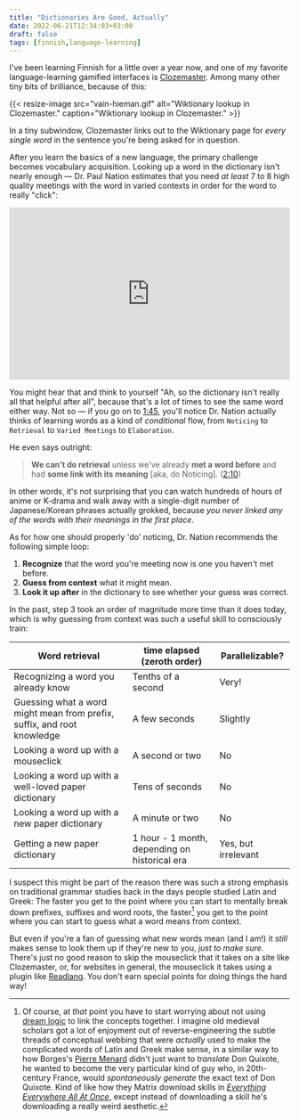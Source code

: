 ```yaml
---
title: "Dictionaries Are Good, Actually"
date: 2022-06-21T12:34:03+03:00
draft: false
tags: [finnish,language-learning]
---
```



I've been learning Finnish for a little over a year now, and one of my favorite language-learning gamified interfaces is [Clozemaster](https://www.clozemaster.com/). Among many other tiny bits of brilliance, because of this:

{{< resize-image src="vain-hieman.gif" alt="Wiktionary lookup in Clozemaster." caption="Wiktionary lookup in Clozemaster." >}}


In a tiny subwindow, Clozemaster links out to the Wiktionary page for _every single word_ in the sentence you're being asked for in question.

After you learn the basics of a new language, the primary challenge becomes vocabulary acquisition. Looking up a word in the dictionary isn't nearly enough — Dr. Paul Nation estimates that you need _at least_ 7 to 8 high quality meetings with the word in varied contexts in order for the word to really "click":

<div style="
    float: none;
    clear: both;
    width: 100%;
    position: relative;
    padding-bottom: 56.25%;
    padding-top: 25px;
    height: 0;" id="videowrapper">
  <iframe style="
    position: absolute;
    top: 0;
    left: 0;
    width: 100%;
    height: 100%;"
    src="https://www.youtube.com/embed/FlJj8vpJxfE?start=70"
    title="YouTube video player"
    frameborder="0"
    allow="accelerometer; autoplay; clipboard-write; encrypted-media; gyroscope; picture-in-picture"
    allowfullscreen>
    </iframe>
</div>

You might hear that and think to yourself "Ah, so the dictionary isn't really all that helpful after all", because that's a lot of times to see the same word either way. Not so — if you go on to [1:45](https://www.youtube.com/watch?v=FlJj8vpJxfE&t=145s), you'll notice Dr. Nation actually thinks of learning words as a kind of _conditional_ flow, from `Noticing` to `Retrieval` to `Varied Meetings` to `Elaboration`.

He even says outright:

>**We can't do retrieval** unless we've already **met a word before** and had **some link with its meaning** \[aka, do Noticing\]. ([2:10](https://www.youtube.com/watch?v=FlJj8vpJxfE&t=210s))

In other words¸ it's not surprising that you can watch hundreds of hours of anime or K-drama and walk away with a single-digit number of Japanese/Korean phrases actually grokked, because *you never linked any of the words with their meanings in the first place*.

As for how one should properly 'do' noticing, Dr. Nation recommends the following simple loop:

1. **Recognize** that the word you're meeting now is one you haven't met before.
2. **Guess from context** what it might mean.
3. **Look it up after** in the dictionary to see whether your guess was correct.

In the past, step 3 took an order of magnitude more time than it does today, which is why guessing from context was such a useful skill to consciously train:

| Word retrieval                                                          | time elapsed (zeroth order)                                                             | Parallelizable?     |
| ----------------------------------------------------------------------- | --------------------------------------------------------------------------------------- | ------------------- |
| Recognizing a word you already know                                     | Tenths of a second                                                                      | Very!               |
| Guessing what a word might mean from prefix, suffix, and root knowledge | A few seconds                                                                           | Slightly            |
| Looking a word up with a mouseclick                                     | A second or two                                                                         | No                  |
| Looking a word up with a well-loved paper dictionary                    | Tens of seconds                                                                         | No                  |
| Looking a word up with a new paper dictionary                           | A minute or two                                                                         | No                  |
| Getting a new paper dictionary                                          | 1 hour - 1 month, depending on historical era | Yes, but irrelevant |

I suspect this might be part of the reason there was such a strong emphasis on traditional grammar studies back in the days people studied Latin and Greek: The faster you get to the point where you can start to mentally break down prefixes, suffixes and word roots, the faster[^1] you get to the point where you can start to guess what a word means from context.

But even if you're a fan of guessing what new words mean (and I am!) it _still_ makes sense to look them up if they're new to you, _just to make sure._ There's just no good reason to skip the mouseclick that it takes on a site like Clozemaster, or, for websites in general, the mouseclick it takes using a plugin like [Readlang](https://readlang.com/). You don't earn special points for doing things the hard way!

[^1]:  Of course, at *that* point you have to start worrying about not using [dream logic](https://tvtropes.org/pmwiki/pmwiki.php/Main/RealDreamsAreWeirder) to link the concepts together. I imagine old medieval scholars got a lot of enjoyment out of reverse-engineering the subtle threads of conceptual webbing that were _actually_ used to make the complicated words of Latin and Greek make sense, in a similar way to how Borges's [Pierre Menard](http://raley.english.ucsb.edu/wp-content/Engl10/Pierre-Menard.pdf) didn't just want to _translate_ Don Quixote, he wanted to become the very particular kind of guy who, in 20th-century France, would _spontaneously generate_ the exact text of Don Quixote. Kind of like how they Matrix download skills in [_Everything Everywhere All At Once_](https://www.youtube.com/watch?v=wxN1T1uxQ2g), except instead of downloading a skill he's downloading a really weird aesthetic.